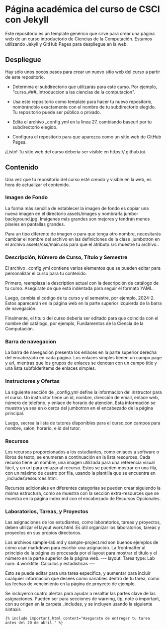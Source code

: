 # Página académica del curso de CSCI con Jekyll

Este repositorio es un template genérico que sirve para crear una página web de un curso introductorio de Ciencias de la Computación. Estamos utilizando  Jekyll y GitHub Pages para despliegue en la web.

## Despliegue

Hay sólo unos pocos pasos para crear un nuevo sitio web del curso a partir de este repositorio.

* Determina el subdirectorio que utilizarás para este curso. Por ejemplo, "curso_###_Introduccion a las ciencias de la computacion".

* Usa este repositorio como template para hacer tu nuevo repositorio, nombrándolo exactamente con el nombre de tu subdirectorio elegido. Tu repositorio puede ser público o privado.

* Edita el archivo _config.yml en la línea 27, cambiando baseurl por tu subdirectorio elegido.

* Configura el repositorio para que aparezca como un sitio web de GitHub Pages. 

¡Listo! Tu sitio web del curso debería ser visible en https://<username>.github.io/<subdir>.

## Contenido

Una vez que tu repositorio del curso esté creado y visible en la web, es hora de actualizar el contenido.

### Imagen de Fondo

La forma más sencilla de establecer la imagen de fondo es copiar una nueva imagen en el directorio assets/images y nombrarla jumbo-background.jpg. Imágenes más grandes son mejores y tendrán menos pixeles en pantallas grandes.

Para un tipo diferente de imagen o para que tenga otro nombre, necesitarás cambiar el nombre del archivo en las definiciones de la clase .jumbotron en el archivo assets/css/main.css para que el atributo src muestre tu archivo..

### Descripción, Número de Curso, Título y Semestre

El archivo _config.yml contiene varios elementos que se pueden editar para personalizar el curso para tu contenido.

Primero, reemplaza la description actual con la descripción de catálogo de tu curso. Asegúrate de que está indentada para seguir el formato YAML.

Luego, cambia el codigo de tu curso y el semestre, por ejemplo, 2024-2. Estos aparecerán en la página web en la parte superior izquierda de la barra de navegación.

Finalmente, el titulo del curso debería ser editado para que coincida con el nombre del catálogo, por ejemplo, Fundamentos de la Ciencia de la Computación.

### Barra de navegacion

La barra de navegación presenta los enlaces en la parte superior derecha del encabezado en cada página. Los enlaces simples tienen un campo page y url, mientras que los grupos de enlaces se denotan con un campo title y una lista subfolderitems de enlaces simples.

### Instructores y Ofertas

La siguiente sección de _config.yml define la informacion del instructor para el curso. Un instructor tiene un id, nombre, dirección de email, enlace web, número de telefono, y enlace de horario de atención. Esta información se muestra ya sea en o cerca del jumbotron en el encabezado de la página principal.

Luego, secrea la lista de tutores disponibles para el curso,con campos para nombre, salon, horario, e id del tutor.

### Recursos

Los recursos proporcionados a los estudiantes, como enlaces a software o libros de texto, se enumeran a continuación en la lista resources. Cada recurso tiene un nombre, una imagen utilizada para una referencia visual fácil, y un url para enlazar al recurso. Estos se pueden mostrar en una fila, con un máximo de cuatro por fila, usando la plantilla que se encuentra en _includes\resources.html.

Recursos adicionales en diferentes categorías se pueden crear siguiendo la misma estructura, como se muestra con la sección extra-resources que se muestra en la página index.md con el encabezado de Recursos Opcionales.

### Laboratorios, Tareas, y Proyectos

Las asignaciones de los estudiantes, como laboratorios, tareas y proyectos, deben utilizar el layout work.html. Es útil organizar los laboratorios, tareas y proyectos en sus propios directorios.

Los archivos sample-lab.md y sample-project.md son buenos ejemplos de cómo usar markdown para escribir una asignación. La frontmatter al principio de la página es procesada por el layout para mostrar el título y el número en la parte superior de la página web.
    ---
    layout: Tarea
    type: Lab
    num: 4
    worktitle: Calculos y estadisticas
    ---

Esto se puede editar para una tarea específica, y aumentar para incluir cualquier información que desees como variables dentro de tu tarea, como las fechas de vencimiento en la página de proyecto de ejemplo.

Se incluyeron cuatro alertas para ayudar a resaltar las partes clave de las asignaciones. Pueden ser para secciones de warning, tip, note o important, con su origen en la carpeta _includes, y se incluyen usando la siguiente sintaxis

    {% include important.html content="Asegurate de entregar tu tarea antes del 20 de abril." %}

